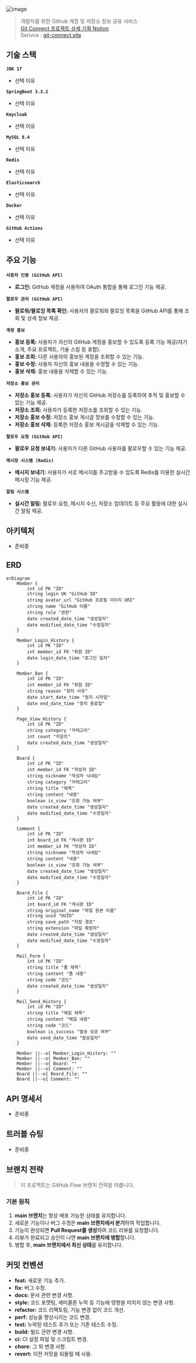 ![image](https://github.com/user-attachments/assets/484c488e-2dbf-4ae6-9595-c476ff5a8cea)
> 개발자를 위한 Github 계정 및 저장소 정보 공유 서비스
> <br>  [Git Connect 프로젝트 상세 기획 Notion](https://jjangsky.notion.site/Git-Connect-7b115574255e4ecba555e54781f54c58)
> <br> Serivce : [git-connect.site](https://www.git-connect.site)

## 기술 스택

**`JDK 17`**

- 선택 이유

**`SpringBoot 3.3.2`**

- 선택 이유

**`Keycloak`**

- 선택 이유

**`MySQL 8.4`**

- 선택 이유

**`Redis`**

- 선택 이유

**`Elasticsearch`**

- 선택 이유

**`Docker`**

- 선택 이유

**`GitHub Actions`**

- 선택 이유

## 주요 기능

**`사용자 인증 (GitHub API)`**

- **로그인:** GitHub 계정을 사용하여 OAuth 통합을 통해 로그인 기능 제공.

**`팔로우 관리 (GitHub API)`**

- **팔로워/팔로잉 목록 확인:** 사용자의 팔로워와 팔로잉 목록을 GitHub API를 통해 조회 및 상세 정보 제공.

**`계정 홍보`**

- **홍보 등록:** 사용자가 자신의 GitHub 계정을 홍보할 수 있도록 등록 기능 제공(자기소개, 주요 프로젝트, 기술 스킬 등 포함).
- **홍보 조회:** 다른 사용자의 홍보된 계정을 조회할 수 있는 기능.
- **홍보 수정:** 사용자 자신의 홍보 내용을 수정할 수 있는 기능.
- **홍보 삭제:** 홍보 내용을 삭제할 수 있는 기능.

**`저장소 홍보 관리`**

- **저장소 홍보 등록:** 사용자가 자신의 GitHub 저장소를 등록하여 추적 및 홍보할 수 있는 기능 제공.
- **저장소 조회:** 사용자가 등록한 저장소를 조회할 수 있는 기능.
- **저장소 홍보 수정:** 저장소 홍보 게시글 정보를 수정할 수 있는 기능.
- **저장소 홍보 삭제:** 등록한 저장소 홍보 게시글을 삭제할 수 있는 기능.

**`팔로우 요청 (GitHub API)`**

- **팔로우 요청 보내기:** 사용자가 다른 GitHub 사용자를 팔로우할 수 있는 기능 제공.

**`메시징 시스템 (Redis)`**

- **메시지 보내기:** 사용자가 서로 메시지를 주고받을 수 있도록 Redis를 이용한 실시간 메시징 기능 제공.

**`알림 시스템`**

- **실시간 알림:** 팔로우 요청, 메시지 수신, 저장소 업데이트 등 주요 활동에 대한 실시간 알림 제공.

## 아키텍처

- 준비중

## ERD

```mermaid
erDiagram
    Member {
        int id PK "ID"
        string login UK "GitHub ID"
        string avatar_url "GitHub 프로필 이미지 URI"
        string name "GitHub 이름"
        string role "권한"
        date created_date_time "생성일자"
        date modified_date_time "수정일자"
    }

    Member_Login_History {
        int id PK "ID"
        int member_id FK "회원 ID"
        date login_date_time "로그인 일자"
    }

    Member_Ban {
        int id PK "ID"
        int member_id FK "회원 ID"
        string reason "정지 사유"
        date start_date_time "정지 시작일"
        date end_date_time "정지 종료일"
    }

    Page_View_History {
        int id PK "ID"
        string category "카테고리"
        int count "카운트"
        date created_date_time "생성일자"
    }

    Board {
        int id PK "ID"
        int member_id FK "작성자 ID"
        string nickname "작성자 닉네임"
        string category "카테고리"
        string title "제목"
        string content "내용"
        boolean is_view "조회 가능 여부"
        date created_date_time "생성일자"
        date modified_date_time "수정일자"
    }

    Comment {
        int id PK "ID"
        int board_id FK "게시판 ID"
        int member_id FK "작성자 ID"
        string nickname "작성자 닉네임"
        string content "내용"
        boolean is_view "조회 가능 여부"
        date created_date_time "생성일자"
        date modified_date_time "수정일자"
    }

    Board_File {
        int id PK "ID"
        int board_id FK "게시판 ID"
        string original_name "파일 원본 이름"
        string uuid "UUID"
        string save_path "저장 경로"
        string extension "파일 확장자"
        date created_date_time "생성일자"
        date modified_date_time "수정일자"
    }

    Mail_Form {
        int id PK "ID"
        string title "폼 제목"
        string content "폼 내용"
        string code "코드"
        date created_date_time "생성일자"
    }

    Mail_Send_History {
        int id PK "ID"
        string title "메일 제목"
        string content "메일 내용"
        string code "코드"
        boolean is_success "발송 성공 여부"
        date send_date_time "발송일자"
    }

    Member ||--o{ Member_Login_History: ""
    Member ||--o{ Member_Ban: ""
    Member ||--o{ Board: ""
    Member ||--o{ Comment: ""
    Board ||--o{ Board_File: ""
    Board ||--o{ Comment: ""
```

## API 명세서

- 준비중

## 트러블 슈팅

- 준비중

## 브랜치 전략

> 이 프로젝트는 GitHub Flow 브랜치 전략을 따릅니다.

### 기본 원칙

1. **main 브랜치**는 항상 배포 가능한 상태를 유지합니다.
2. 새로운 기능이나 버그 수정은 **main 브랜치에서 분기**하여 작업합니다.
3. 기능이 완성되면 **Pull Request를 생성**하여 코드 리뷰를 요청합니다.
4. 리뷰가 완료되고 승인이 나면 **main 브랜치에 병합**합니다.
5. 병합 후, **main 브랜치에서 최신 상태**를 유지합니다.

## 커밋 컨벤션

- **feat:** 새로운 기능 추가.
- **fix:** 버그 수정.
- **docs:** 문서 관련 변경 사항.
- **style:** 코드 포맷팅, 세미콜론 누락 등 기능에 영향을 미치지 않는 변경 사항.
- **refactor:** 코드 리팩토링, 기능 변경 없이 코드 개선.
- **perf:** 성능을 향상시키는 코드 변경.
- **test:** 누락된 테스트 추가 또는 기존 테스트 수정.
- **build:** 빌드 관련 변경 사항.
- **ci:** CI 설정 파일 및 스크립트 변경.
- **chore:** 그 외 변경 사항.
- **revert:** 이전 커밋을 되돌릴 때 사용.
